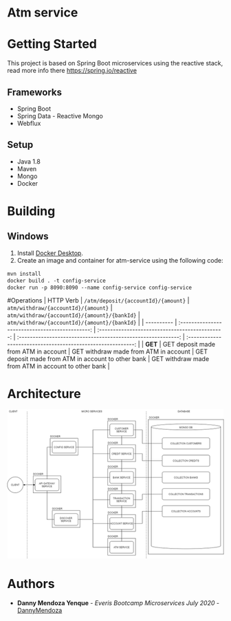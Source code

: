 Atm service
======================
# Getting Started
This project is based on Spring Boot microservices using the reactive stack, read more info there https://spring.io/reactive

## Frameworks 
* Spring Boot
* Spring Data - Reactive Mongo
* Webflux

## Setup
* Java 1.8
* Maven
* Mongo
* Docker

# Building
## Windows
1. Install [Docker Desktop](https://www.docker.com/products/docker-desktop).
2. Create an image and container for atm-service using the following code:
```
mvn install
docker build . -t config-service
docker run -p 8090:8090 --name config-service config-service
```
#Operations
| HTTP Verb  |      `/atm/deposit/{accountId}/{amount}`        |        `atm/withdraw/{accountId}/{amount}`      |       `atm/withdraw/{accountId}/{amount}/{bankId}`           |       `atm/withdraw/{accountId}/{amount}/{bankId}`           |
| ---------- | :---------------------------------------------: | :---------------------------------------------: | :----------------------------------------------------------: | :----------------------------------------------------------: |
| **GET**   |    GET deposit made from ATM in account          |    GET withdraw made from ATM in account        |     GET deposit made from ATM in account to other bank       |    GET withdraw made from ATM in account to other bank       |

# Architecture

![Architecture](https://raw.githubusercontent.com/dmendozy/config-service/master/files/arch.png)

# Authors

* **Danny Mendoza Yenque** - *Everis Bootcamp Microservices July 2020* - [DannyMendoza](https://github.com/dmendozy)

